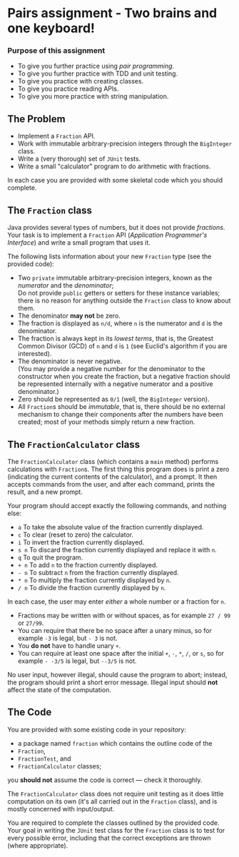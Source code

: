 # Pairs assignment - Two brains and one keyboard!

### Purpose of this assignment

+ To give you further practice using *pair programming*.
+ To give you further practice with TDD and unit testing.
+ To give you practice with creating classes.
+ To give you practice reading APIs.
+ To give you more practice with string manipulation.

## The Problem

+ Implement a `Fraction` API. 
+ Work with immutable arbitrary-precision integers through the `BigInteger` class.
+ Write a (very thorough) set of `JUnit` tests. 
+ Write a small "calculator" program to do arithmetic with fractions.

In each case you are provided with some skeletal code which you should complete.

## The `Fraction` class

Java provides several types of numbers, but it does not provide *fractions*. 
Your task is to implement a `Fraction` API (*Application Programmer's Interface*) and write a small program that uses it.

The following lists information about your new `Fraction` type (see the provided code):

+ Two `private` immutable arbitrary-precision integers, known as the *numerator* and the *denominator*;<br/>
Do not provide `public` getters or setters for these instance variables; there is no reason for anything outside the `Fraction` class to know about them.
+ The denominator **may not** be zero.
+ The fraction is displayed as `n/d`, where `n` is the numerator and `d` is the denominator.
+ The fraction is always kept in its *lowest terms*, that is, the Greatest Common Divisor (GCD) of `n` and `d` is `1` (see Euclid's algorithm if you are interested).
+ The denominator is never negative.<br/>
	(You may provide a negative number for the denominator to the constructor when you create the fraction, but a negative fraction should be represented internally with a negative numerator and a positive denominator.)
+ Zero should be represented as `0/1` (well, the `BigInteger` version).
+ All `Fraction`s should be *immutable*, that is, there should be no external mechanism to change their components after the numbers have been created; most of your methods simply return a new fraction.

<!--
#### GCD

To put a fraction into its *lowest terms*, divide both the numerator and the denominator by their Greatest Common Divisor (GCD). 
Euclid's algorithm finds the GCD of two integers:

+ As long as the two numbers are not equal, replace the larger number with the remainder of dividing the larger by the smaller (that is, `larger = larger % smaller`). 
+ When the two numbers are equal, that value is the GCD. <br/>
	(If this brief explanation isn't enough, look up Euclid's algorithm on the Web.)
-->

## The `FractionCalculator` class

The `FractionCalculator` class (which contains a `main` method) performs calculations with `Fraction`s. 
The first thing this program does is print a zero (indicating the current contents of the calculator), and a prompt. 
It then accepts commands from the user, and after each command, prints the result, and a new prompt. 

Your program should accept exactly the following commands, and nothing else:

+ `a` To take the absolute value of the fraction currently displayed.
+ `c` To clear (reset to zero) the calculator.
+ `i` To invert the fraction currently displayed.
+ `s n` To discard the fraction currently displayed and replace it with `n`.
+ `q` To quit the program.
+ `+ n` To add `n` to the fraction currently displayed.
+ `- n` To subtract `n` from the fraction currently displayed.
+ `* n` To multiply the fraction currently displayed by `n`.
+ `/ n` To divide the fraction currently displayed by `n`.

In each case, the user may enter *either* a whole number or a fraction for `n`.

+ Fractions may be written with or without spaces, as for example `27 / 99` or `27/99`.
+ You can require that there be no space after a unary minus, so for example `-3` is legal, but `- 3` is not.
+ You **do not** have to handle unary `+`.
+ You can require at least one space after the initial `+`, `-`, `*`, `/`, or `s`, so for example `- -3/5` is legal, but `--3/5` is not.

No user input, however illegal, should cause the program to abort; 
instead, the program should print a short error message. 
Illegal input should **not** affect the state of the computation.

## The Code

You are provided with some existing code in your repository:

+ a package named `fraction` which contains the outline code of the
+ `Fraction`, 
+ `FractionTest`, and 
+ `FractionCalculator` classes; 

you **should not** assume the code is correct — check it thoroughly.

The `FractionCalculator` class does not require unit testing as it does little computation on its own (it's all carried out in the `Fraction` class), and is mostly concerned with input/output.

You are required to complete the classes outlined by the provided code.
Your goal in writing the `JUnit` test class for the `Fraction` class is to test for every possible error, including that the correct exceptions are thrown (where appropriate).

